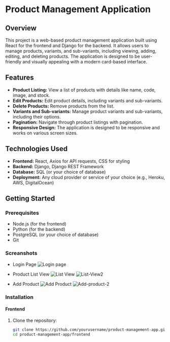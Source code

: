 # Product Management Application

## Overview

This project is a web-based product management application built using React for the frontend and Django for the backend. It allows users to manage products, variants, and sub-variants, including viewing, adding, editing, and deleting products. The application is designed to be user-friendly and visually appealing with a modern card-based interface.

## Features

- **Product Listing:** View a list of products with details like name, code, image, and stock.
- **Edit Products:** Edit product details, including variants and sub-variants.
- **Delete Products:** Remove products from the list.
- **Variants and Sub-variants:** Manage product variants and sub-variants, including their options.
- **Pagination:** Navigate through product listings with pagination.
- **Responsive Design:** The application is designed to be responsive and works on various screen sizes.

## Technologies Used

- **Frontend:** React, Axios for API requests, CSS for styling
- **Backend:** Django, Django REST Framework
- **Database:** SQL (or your choice of database)
- **Deployment:** Any cloud provider or service of your choice (e.g., Heroku, AWS, DigitalOcean)

## Getting Started

### Prerequisites

- Node.js (for the frontend)
- Python (for the backend)
- PostgreSQL (or your choice of database)
- Git

### Screanshots 
- Login Page
  ![Login page](https://github.com/user-attachments/assets/2d454981-8bb8-4ecf-867f-18a9d796260e)

- Product List View
   ![List View](https://github.com/user-attachments/assets/91ddb6b5-1abc-4886-a58b-175f05164c4e)
   ![List-View2](https://github.com/user-attachments/assets/609ef0f5-6ec0-4514-98ba-9f1f78a2a35c)

- Add Product
  ![Add Product](https://github.com/user-attachments/assets/b3da9c31-79dd-4fb6-9b45-819e41ef0220)
  ![Add-product-2](https://github.com/user-attachments/assets/1529afc7-ec22-4a1d-bfa1-bebedd9eb4c0)





### Installation

#### Frontend

1. Clone the repository:

   ```bash
   git clone https://github.com/yourusername/product-management-app.git
   cd product-management-app/frontend
